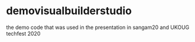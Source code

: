 # demovisualbuilderstudio
the demo code that was used in the presentation in sangam20 and UKOUG techfest 2020
